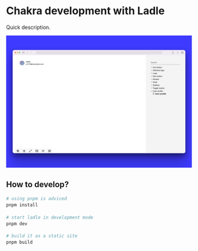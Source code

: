 # Chakra development with Ladle

Quick description.

![Screenshot](./README.png)

## How to develop?

```bash
# using pnpm is adviced
pnpm install

# start ladle in development mode
pnpm dev

# build it as a static site
pnpm build
```

